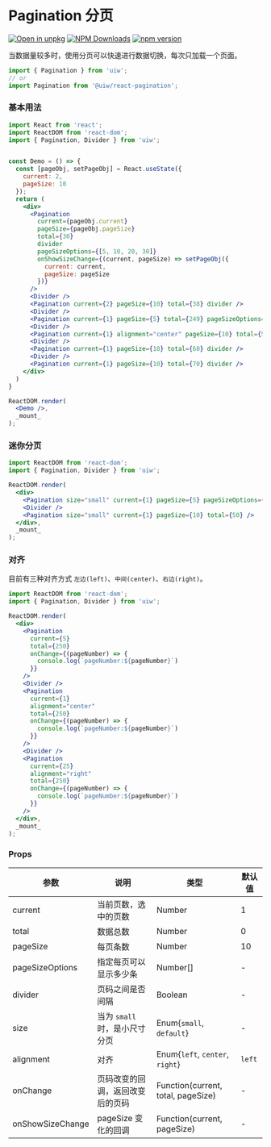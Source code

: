 Pagination 分页
===

[![Open in unpkg](https://img.shields.io/badge/Open%20in-unpkg-blue)](https://uiwjs.github.io/npm-unpkg/#/pkg/@uiw/react-pagination/file/README.md)
[![NPM Downloads](https://img.shields.io/npm/dm/@uiw/react-pagination.svg?style=flat)](https://www.npmjs.com/package/@uiw/react-pagination)
[![npm version](https://img.shields.io/npm/v/@uiw/react-pagination.svg?label=@uiw/react-pagination)](https://npmjs.com/@uiw/react-pagination)

当数据量较多时，使用分页可以快速进行数据切换，每次只加载一个页面。

```jsx
import { Pagination } from 'uiw';
// or
import Pagination from '@uiw/react-pagination';
```

### 基本用法

<!--rehype:bgWhite=true&codeSandbox=true&codePen=true-->
```jsx
import React from 'react';
import ReactDOM from 'react-dom';
import { Pagination, Divider } from 'uiw';


const Demo = () => {
  const [pageObj, setPageObj] = React.useState({
    current: 2,
    pageSize: 10
  });
  return (
    <div>
      <Pagination
        current={pageObj.current}
        pageSize={pageObj.pageSize}
        total={30}
        divider
        pageSizeOptions={[5, 10, 20, 30]}
        onShowSizeChange={(current, pageSize) => setPageObj({
          current: current,
          pageSize: pageSize
        })}
      />
      <Divider />
      <Pagination current={2} pageSize={10} total={38} divider />
      <Divider />
      <Pagination current={1} pageSize={5} total={249} pageSizeOptions={[5, 10, 20, 30]} />
      <Divider />
      <Pagination current={1} alignment="center" pageSize={10} total={50} />
      <Divider />
      <Pagination current={1} pageSize={10} total={60} divider />
      <Divider />
      <Pagination current={1} pageSize={10} total={70} divider />
    </div>
  )
}

ReactDOM.render(
  <Demo />,
  _mount_
);
```

### 迷你分页

<!--rehype:bgWhite=true&codeSandbox=true&codePen=true-->
```jsx
import ReactDOM from 'react-dom';
import { Pagination, Divider } from 'uiw';

ReactDOM.render(
  <div>
    <Pagination size="small" current={1} pageSize={5} pageSizeOptions={[5, 10, 20, 30]} total={249} />
    <Divider />
    <Pagination size="small" current={1} pageSize={10} total={50} />
  </div>,
  _mount_
);
```

### 对齐

目前有三种对齐方式 `左边(left)`、`中间(center)`、`右边(right)`。

<!--rehype:bgWhite=true&codeSandbox=true&codePen=true-->
```jsx
import ReactDOM from 'react-dom';
import { Pagination, Divider } from 'uiw';

ReactDOM.render(
  <div>
    <Pagination
      current={5}
      total={250}
      onChange={(pageNumber) => { 
        console.log(`pageNumber:${pageNumber}`)
      }}
    />
    <Divider />
    <Pagination
      current={1}
      alignment="center"
      total={250}
      onChange={(pageNumber) => { 
        console.log(`pageNumber:${pageNumber}`)
      }}
    />
    <Divider />
    <Pagination
      current={25}
      alignment="right"
      total={250}
      onChange={(pageNumber) => { 
        console.log(`pageNumber:${pageNumber}`)
      }}
    />
  </div>,
  _mount_
);
```

### Props

| 参数 | 说明 | 类型 | 默认值 |
|------ |-------- |---------- |-------- |
| current | 当前页数，选中的页数 | Number | 1 |
| total | 数据总数 | Number | 0 |
| pageSize | 每页条数 | Number | 10 |
| pageSizeOptions | 指定每页可以显示多少条 | Number[] | - |
| divider | 页码之间是否间隔 | Boolean | - |
| size | 当为 `small` 时，是小尺寸分页 | Enum{`small`, `default`} | - |
| alignment | 对齐 | Enum{`left`, `center`, `right`} | `left` |
| onChange | 页码改变的回调，返回改变后的页码 | Function(current, total, pageSize) | - |
| onShowSizeChange | pageSize 变化的回调 | Function(current, pageSize) | - |